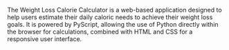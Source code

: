 The Weight Loss Calorie Calculator is a web-based application designed to help users estimate their daily caloric needs to achieve their weight loss goals. It is powered by PyScript, allowing the use of Python directly within the browser for calculations, combined with HTML and CSS for a responsive user interface.
